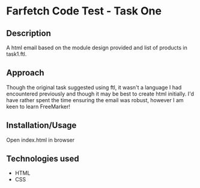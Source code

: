 # Farfetch Code Test - Task One

## Description

A html email based on the module design provided and list of products in task1.ftl.

## Approach
Though the original task suggested using ftl, it wasn't a language I had encountered previously and though it may be best to create html initially. I'd have rather spent the time ensuring the email was robust, however I am keen to learn FreeMarker!

## Installation/Usage

Open index.html in browser

## Technologies used

- HTML
- CSS

